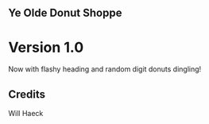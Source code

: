 ## Ye Olde Donut Shoppe
# Version 1.0
Now with flashy heading and random digit donuts dingling!
## Credits
Will Haeck
